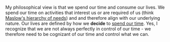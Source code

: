 
My philosophical view is that we spend our time and consume our lives. We spend our time on activities that interest us or are required of us (think [Maslow's hierarchy of needs](https://en.wikipedia.org/wiki/Maslow's_hierarchy_of_needs)) and and therefore align with our underlying nature.   Our lives are defined by how we **decide** to [spend our time](https://seths.blog/2022/08/time-and-focus-and-energy/).  Yes, I recognize that we are not always perfectly in control of our time - we therefore need to be cognizant of our time and control what we can. 